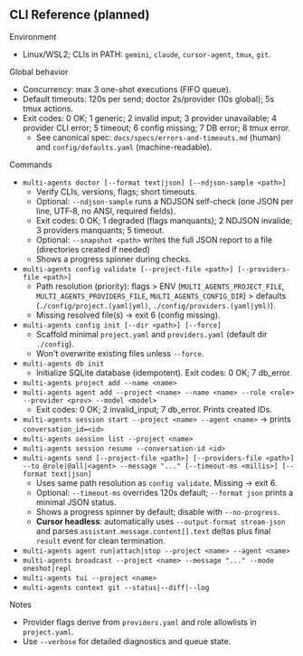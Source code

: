 ## CLI Reference (planned)

Environment
- Linux/WSL2; CLIs in PATH: `gemini`, `claude`, `cursor-agent`, `tmux`, `git`.

Global behavior
- Concurrency: max 3 one-shot executions (FIFO queue).
- Default timeouts: 120s per send; doctor 2s/provider (10s global); 5s tmux actions.
- Exit codes: 0 OK; 1 generic; 2 invalid input; 3 provider unavailable; 4 provider CLI error; 5 timeout; 6 config missing; 7 DB error; 8 tmux error.
  - See canonical spec: `docs/specs/errors-and-timeouts.md` (human) and `config/defaults.yaml` (machine-readable).

Commands
- `multi-agents doctor [--format text|json] [--ndjson-sample <path>]`
  - Verify CLIs, versions, flags; short timeouts.
  - Optional: `--ndjson-sample` runs a NDJSON self-check (one JSON per line, UTF‑8, no ANSI, required fields).
  - Exit codes: 0 OK; 1 degraded (flags manquants); 2 NDJSON invalide; 3 providers manquants; 5 timeout.
  - Optional: `--snapshot <path>` writes the full JSON report to a file (directories created if needed)
  - Shows a progress spinner during checks.
- `multi-agents config validate [--project-file <path>] [--providers-file <path>]`
  - Path resolution (priority): flags > ENV (`MULTI_AGENTS_PROJECT_FILE`, `MULTI_AGENTS_PROVIDERS_FILE`, `MULTI_AGENTS_CONFIG_DIR`) > defaults (`./config/project.(yaml|yml)`, `./config/providers.(yaml|yml)`).
  - Missing resolved file(s) → exit 6 (config missing).
- `multi-agents config init [--dir <path>] [--force]`
  - Scaffold minimal `project.yaml` and `providers.yaml` (default dir `./config`).
  - Won't overwrite existing files unless `--force`.
- `multi-agents db init`
  - Initialize SQLite database (idempotent). Exit codes: 0 OK; 7 db_error.
- `multi-agents project add --name <name>`
- `multi-agents agent add --project <name> --name <name> --role <role> --provider <prov> --model <model>`
  - Exit codes: 0 OK; 2 invalid_input; 7 db_error. Prints created IDs.
- `multi-agents session start --project <name> --agent <name>` → prints `conversation_id=<id>`
- `multi-agents session list --project <name>`
- `multi-agents session resume --conversation-id <id>`
- `multi-agents send [--project-file <path>] [--providers-file <path>] --to @role|@all|<agent> --message "..." [--timeout-ms <millis>] [--format text|json]`
  - Uses same path resolution as `config validate`. Missing → exit 6.
  - Optional: `--timeout-ms` overrides 120s default; `--format json` prints a minimal JSON status.
  - Shows a progress spinner by default; disable with `--no-progress`.
  - **Cursor headless**: automatically uses `--output-format stream-json` and parses `assistant.message.content[].text` deltas plus final `result` event for clean termination.
- `multi-agents agent run|attach|stop --project <name> --agent <name>`
- `multi-agents broadcast --project <name> --message "..." --mode oneshot|repl`
- `multi-agents tui --project <name>`
- `multi-agents context git --status|--diff|--log`

Notes
- Provider flags derive from `providers.yaml` and role allowlists in `project.yaml`.
- Use `--verbose` for detailed diagnostics and queue state.
